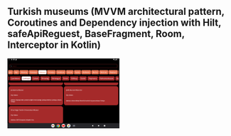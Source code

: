 

## Turkish museums (MVVM architectural pattern, Coroutines and Dependency injection with Hilt, safeApiReguest, BaseFragment, Room, Interceptor in Kotlin)

<img src="./Screen.png" alt="Screen" width="50%" height="50%"> 